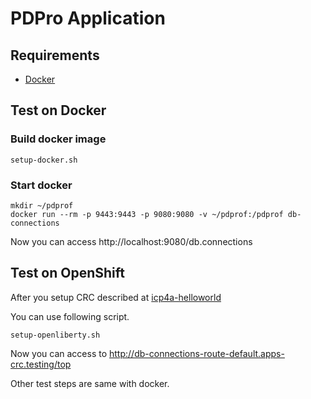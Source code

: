 # PDPro Application

## Requirements

- [Docker](https://www.docker.com/)

## Test on Docker

### Build docker image

```
setup-docker.sh
```

### Start docker 
```
mkdir ~/pdprof
docker run --rm -p 9443:9443 -p 9080:9080 -v ~/pdprof:/pdprof db-connections
```

Now you can access http://localhost:9080/db.connections


## Test on OpenShift

After you setup CRC described at [icp4a-helloworld](https://github.com/pdprof/icp4a-helloworld)

You can use following script. 
```
setup-openliberty.sh
```

Now you can access to http://db-connections-route-default.apps-crc.testing/top

Other test steps are same with docker.
